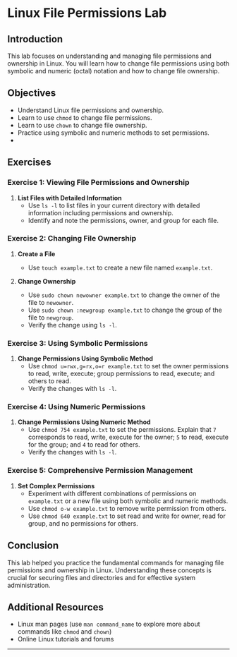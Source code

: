 
# Linux File Permissions Lab

## Introduction
This lab focuses on understanding and managing file permissions and ownership in Linux. You will learn how to change file permissions using both symbolic and numeric (octal) notation and how to change file ownership.

## Objectives
- Understand Linux file permissions and ownership.
- Learn to use `chmod` to change file permissions.
- Learn to use `chown` to change file ownership.
- Practice using symbolic and numeric methods to set permissions.
- 
## Exercises

### Exercise 1: Viewing File Permissions and Ownership
1. **List Files with Detailed Information**
   - Use `ls -l` to list files in your current directory with detailed information including permissions and ownership.
   - Identify and note the permissions, owner, and group for each file.

### Exercise 2: Changing File Ownership
1. **Create a File**
   - Use `touch example.txt` to create a new file named `example.txt`.

2. **Change Ownership**
   - Use `sudo chown newowner example.txt` to change the owner of the file to `newowner`.
   - Use `sudo chown :newgroup example.txt` to change the group of the file to `newgroup`.
   - Verify the change using `ls -l`.

### Exercise 3: Using Symbolic Permissions
1. **Change Permissions Using Symbolic Method**
   - Use `chmod u=rwx,g=rx,o=r example.txt` to set the owner permissions to read, write, execute; group permissions to read, execute; and others to read.
   - Verify the changes with `ls -l`.

### Exercise 4: Using Numeric Permissions
1. **Change Permissions Using Numeric Method**
   - Use `chmod 754 example.txt` to set the permissions. Explain that `7` corresponds to read, write, execute for the owner; `5` to read, execute for the group; and `4` to read for others.
   - Verify the changes with `ls -l`.

### Exercise 5: Comprehensive Permission Management
1. **Set Complex Permissions**
   - Experiment with different combinations of permissions on `example.txt` or a new file using both symbolic and numeric methods.
   - Use `chmod o-w example.txt` to remove write permission from others.
   - Use `chmod 640 example.txt` to set read and write for owner, read for group, and no permissions for others.

## Conclusion
This lab helped you practice the fundamental commands for managing file permissions and ownership in Linux. Understanding these concepts is crucial for securing files and directories and for effective system administration.

## Additional Resources
- Linux man pages (use `man command_name` to explore more about commands like `chmod` and `chown`)
- Online Linux tutorials and forums

---
